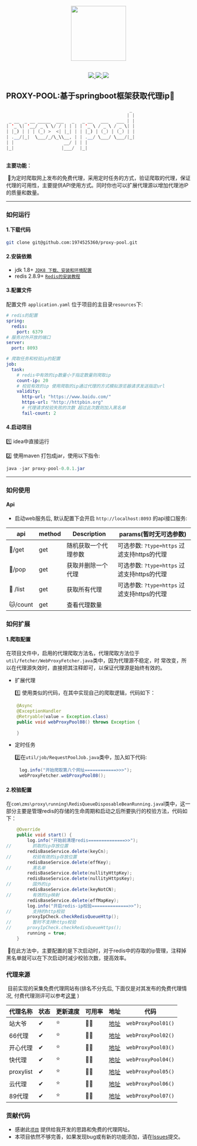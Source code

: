 <p align="center">
    <img src="https://i.postimg.cc/T3StDMK5/proxypool.png" width="150">
    <p align="center">
        <br>
         <a href="https://docs.spring.io/spring-boot/docs/2.7.10/reference/html/">
             <img src="https://img.shields.io/badge/springboot-2.7.1-green?logo=springboot" >
         </a>
          <a href="https://openjdk.org">
             <img src="https://img.shields.io/badge/jdk-1.8+-orange?logo=openjdk">
         </a>
         <a href="https://redis.io">
             <img src="https://img.shields.io/badge/redis-2.8.9+-red?logo=redis">
         </a>
    </p>    
</p>


## PROXY-POOL:基于springboot框架获取代理ip:stars:

```java
                                               _ 
                                              | |
 _ __  _ __ _____  ___   _   _ __   ___   ___ | |
| '_ \| '__/ _ \ \/ / | | | | '_ \ / _ \ / _ \| |
| |_) | | | (_) >  <| |_| | | |_) | (_) | (_) | |
| .__/|_|  \___/_/\_\\__, | | .__/ \___/ \___/|_|
| |                   __/ | | |                  
|_|                  |___/  |_|                  
                                                 
```

**主要功能**：

​		:tangerine:为定时爬取网上发布的免费代理，采用定时任务的方式，验证爬取的代理，保证代理的可用性，主要提供API使用方式。同时你也可以扩展代理源以增加代理池IP的质量和数量。

---
### 如何运行
#### 1.下载代码
```bash
git clone git@github.com:1974525360/proxy-pool.git
```
#### 2.安装依赖
- jdk 1.8+   [``JDK8 下载、安装和环境配置``](https://blog.csdn.net/u013129932/article/details/114275846)
- redis 2.8.9+  [``Redis的安装教程``](https://blog.csdn.net/weixin_43883917/article/details/114632709)
#### 3.配置文件

配置文件 `application.yaml` 位于项目的主目录``resources``下:

```yaml
# redis的配置
spring:
  redis:
    port: 6379
# 服务对外开放的端口
server:
  port: 8093

# 爬取任务和校验ip的配置
job:
  task:
    # redis中有效的ip数量小于指定数量则爬取ip
    count-ip: 20
    # 校验有效的ip 使用爬取的ip通过代理的方式模拟游览器请求发送指定url
    validity:
      http-url: "https://www.baidu.com/"
      https-url: "http://httpbin.org"
      # 代理请求校验失败的次数 超过此次数则加入黑名单
      fail-count: 2
```

####  4.启动项目

:one: idea中直接运行

:two: 使用maven 打包成jar，使用以下指令:

```java
java -jar proxy-pool-0.0.1.jar
```
---
### 如何使用

#### 	Api

- 启动web服务后, 默认配置下会开启 ``http://localhost:8093`` 的api接口服务:

| api             | method | Description          | params(暂时无可选参数)                      |
| --------------- | ------ | -------------------- | ------------------------------------------- |
| :rabbit2:/get   | get    | 随机获取一个代理参数 | 可选参数: `?type=https` 过滤支持https的代理 |
| :racehorse:/pop | get    | 获取并删除一个代理   | 可选参数: `?type=https` 过滤支持https的代理 |
| :dog: /list     | get    | 获取所有代理         | 可选参数: `?type=https` 过滤支持https的代理 |
| :cat:/count     | get    | 查看代理数量         |                                             |



### 如何扩展

#### 1.爬取配置

​		在项目文件中，启用的代理爬取方法名，代理爬取方法位于``util/fetcher/WebProxyFetcher.java``类中，因为代理源不稳定，时	常改变，所以在代理源失效时，直接把其注释即可，以保证代理源是始终有效的。

- 扩展代理
    
    :one: 使用类似的代码，在其中实现自己的爬取逻辑，代码如下：

```java
    @Async
    @ExceptionHandler
    @Retryable(value = Exception.class)
    public void webProxyPool08() throws Exception {
        
    }
```
- 定时任务

    :two:在``util/job/RequestPoolJob.java``类中，加入如下代码:

```java 
     log.info("开始爬取第八个网址============>>>");
     webProxyFetcher.webProxyPool08();
```



#### 2.校验配置

​		在``com\zms\proxy\running\RedisQueueDisposableBeanRunning.java``l类中，这一部分主要是管理redis的存储的生命周期和启动之后所要执行的校验方法，代码如下：

```java
    @Override
    public void start() {
        log.info("开始前清理redis==============>>");
//        抓取的ip存放位置
        redisBaseService.delete(keyCn);
//        校验有效的ip存放位置
        redisBaseService.delete(effKey);
//        黑名单
        redisBaseService.delete(nullityHttpKey);
        redisBaseService.delete(nullityHttpsKey);
//        国外的ip
        redisBaseService.delete(keyNotCN);
//        有效的ip映射
        redisBaseService.delete(effMapKey);
        log.info("开启redis-ip校验==============>>");
//		  支持的http校验
        proxyIpCheck.checkRedisQueueHttp();
//        暂时不支持https校验
//      proxyIpCheck.checkRedisQueueHttps();
        running = true;
    }
```

​		:key:在此方法中，主要配置的是下次启动时，对于redis中的存取的ip管理，注释掉黑名单就可以在下次启动时减少校验次数，提高效率。

### 代理来源

​		目前实现的采集免费代理网站有(排名不分先后, 下面仅是对其发布的免费代理情况, 付费代理测评可以参考[这里](https://zhuanlan.zhihu.com/p/33576641) )

|   代理名称   |  状态  |  更新速度 |  可用率  |  地址 |    代码   |
| ---------   |  ---- | --------  | ------  | ----- |   ------- |
| 站大爷     |  ✔    |     :star:     |   :star2::star2:   | [地址](https://www.zdaye.com/dayProxy.html) | ``webProxyPool01()`` |
| 66代理     |  ✔    |     :star:     | :star2::star2: | [地址](http://www.66ip.cn/)         | ``webProxyPool02()`` |
| 开心代理     |   ✔   |     :star:     | :star2::star2: | [地址](http://www.kxdaili.com/dailiip.html) | ``webProxyPool03()`` |
| 快代理       |  ✔    |     :star:     | :star2::star2: | [地址](https://www.kuaidaili.com/free/) | ``webProxyPool04()`` |
| proxylist |  ✔    |    :star:    | :star2::star2: | [地址](http://proxylist.fatezero.org/proxy.list) | ``webProxyPool05()`` |
| 云代理       |  ✔    |     :star:     | :star2::star2: | [地址](http://www.ip3366.net/free/) | ``webProxyPool06()`` |
| 89代理   |  ✔    | :star:    |    :star2::star2:    | [地址](https://www.89ip.cn/) | ``webProxyPool07()`` |



### 贡献代码

- 感谢此[``项目``](https://github.com/jhao104/proxy_pool) 提供给我开发的思路和免费的代理网址。
- 本项目依然不够完善，如果发现bug或有新的功能添加，请在[Issues](https://github.com/1974525360/proxy-pool/issues)提交。



